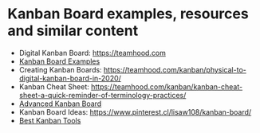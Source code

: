 # Kanban Board examples, resources and similar content

- Digital Kanban Board: https://teamhood.com
- [Kanban Board Examples](https://teamhood.com/kanban/16-kanban-board-examples/)
- Creating Kanban Boards: https://teamhood.com/kanban/physical-to-digital-kanban-board-in-2020/
- Kanban Cheat Sheet: https://teamhood.com/kanban/kanban-cheat-sheet-a-quick-reminder-of-terminology-practices/
- [Advanced Kanban Board](https://teamhood.com/kanban-resources/advanced-kanban-board/)
- Kanban Board Ideas: https://www.pinterest.cl/lisaw108/kanban-board/
- [Best Kanban Tools](https://teamhood.com/kanban/best-kanban-board-tools/)
